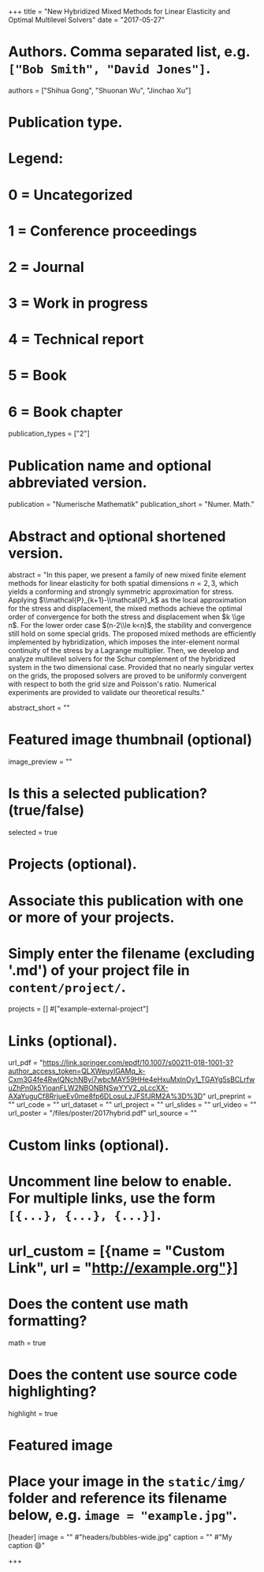 +++
title = "New Hybridized Mixed Methods for Linear Elasticity and Optimal Multilevel Solvers"
date = "2017-05-27"

# Authors. Comma separated list, e.g. `["Bob Smith", "David Jones"]`.
authors = ["Shihua Gong", "Shuonan Wu", "Jinchao Xu"]

# Publication type.
# Legend:
# 0 = Uncategorized
# 1 = Conference proceedings
# 2 = Journal
# 3 = Work in progress
# 4 = Technical report
# 5 = Book
# 6 = Book chapter
publication_types = ["2"]

# Publication name and optional abbreviated version.
publication = "Numerische Mathematik"
publication_short = "Numer. Math."

# Abstract and optional shortened version.
abstract = "In this paper, we present a family of new mixed finite element methods for linear elasticity for both spatial dimensions $n=2,3$, which yields a conforming and strongly symmetric approximation for stress. Applying $\\mathcal{P}_{k+1}-\\mathcal{P}_k$ as the local approximation for the stress and displacement, the mixed methods achieve the optimal order of convergence for both the stress and displacement when $k \\ge n$.  For the lower order case $(n-2\\le k<n)$, the stability and convergence still hold on some special grids. The proposed mixed methods are efficiently implemented by hybridization, which imposes the inter-element normal continuity of the stress by a Lagrange multiplier. Then, we develop and analyze multilevel solvers for the Schur complement of the hybridized system in the two dimensional case. Provided that no nearly singular vertex on the grids, the proposed solvers are proved to be uniformly convergent with respect to both the grid size and Poisson's ratio. Numerical experiments are provided to validate our theoretical results."

abstract_short = ""

# Featured image thumbnail (optional)
image_preview = ""

# Is this a selected publication? (true/false)
selected = true

# Projects (optional).
#   Associate this publication with one or more of your projects.
#   Simply enter the filename (excluding '.md') of your project file in `content/project/`.
projects = [] #["example-external-project"]

# Links (optional).
url_pdf = "https://link.springer.com/epdf/10.1007/s00211-018-1001-3?author_access_token=QLXWeuylGAMq_k-Cxm3G4fe4RwlQNchNByi7wbcMAY59HHe4eHxuMxlnOy1_TGAYg5sBCLrfwuZhPn0k5YioanFLW2NBONBNSwYYV2_oLccXX-AXaYuguCf8RrjueEv0me8fp6DLosuLzJFSfJRM2A%3D%3D"
url_preprint = "" 
url_code = ""
url_dataset = ""
url_project = ""
url_slides = ""
url_video = ""
url_poster = "/files/poster/2017hybrid.pdf"
url_source = ""

# Custom links (optional).
#   Uncomment line below to enable. For multiple links, use the form `[{...}, {...}, {...}]`.
# url_custom = [{name = "Custom Link", url = "http://example.org"}]

# Does the content use math formatting?
math = true

# Does the content use source code highlighting?
highlight = true

# Featured image
# Place your image in the `static/img/` folder and reference its filename below, e.g. `image = "example.jpg"`.
[header]
image = "" #"headers/bubbles-wide.jpg"
caption = "" #"My caption :smile:"

+++

